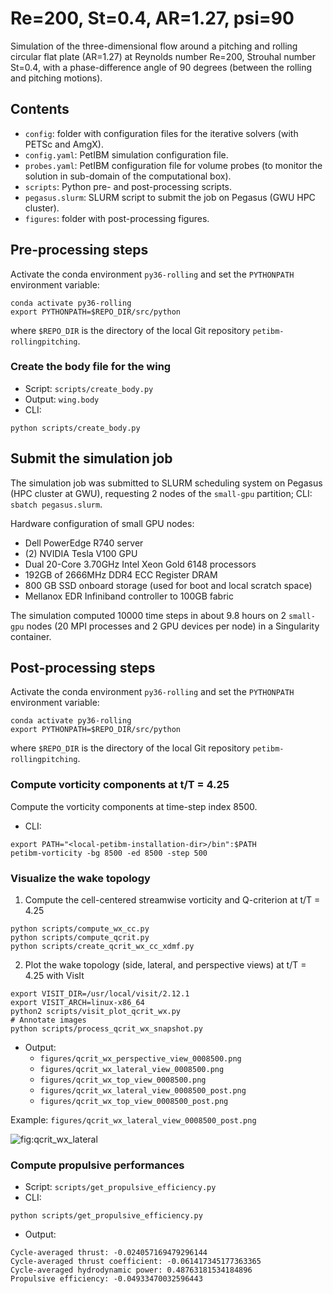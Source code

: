 # Re=200, St=0.4, AR=1.27, psi=90

Simulation of the three-dimensional flow around a pitching and rolling circular flat plate (AR=1.27) at Reynolds number Re=200, Strouhal number St=0.4, with a phase-difference angle of 90 degrees (between the rolling and pitching motions).

## Contents

* `config`: folder with configuration files for the iterative solvers (with PETSc and AmgX).
* `config.yaml`: PetIBM simulation configuration file.
* `probes.yaml`: PetIBM configuration file for volume probes (to monitor the solution in sub-domain of the computational box).
* `scripts`: Python pre- and post-processing scripts.
* `pegasus.slurm`: SLURM script to submit the job on Pegasus (GWU HPC cluster).
* `figures`: folder with post-processing figures.

## Pre-processing steps

Activate the conda environment `py36-rolling` and set the `PYTHONPATH` environment variable:

```shell
conda activate py36-rolling
export PYTHONPATH=$REPO_DIR/src/python
```

where `$REPO_DIR` is the directory of the local Git repository `petibm-rollingpitching`.

### Create the body file for the wing

* Script: `scripts/create_body.py`
* Output: `wing.body`
* CLI:

```shell
python scripts/create_body.py
```

## Submit the simulation job

The simulation job was submitted to SLURM scheduling system on Pegasus (HPC cluster at GWU), requesting 2 nodes of the `small-gpu` partition; CLI: `sbatch pegasus.slurm`.

Hardware configuration of small GPU nodes:

* Dell PowerEdge R740 server
* (2) NVIDIA Tesla V100 GPU
* Dual 20-Core 3.70GHz Intel Xeon Gold 6148 processors
* 192GB of 2666MHz DDR4 ECC Register DRAM
* 800 GB SSD onboard storage (used for boot and local scratch space)
* Mellanox EDR Infiniband controller to 100GB fabric

The simulation computed 10000 time steps in about 9.8 hours on 2 `small-gpu` nodes (20 MPI processes and 2 GPU devices per node) in a Singularity container.

## Post-processing steps

Activate the conda environment `py36-rolling` and set the `PYTHONPATH` environment variable:

```shell
conda activate py36-rolling
export PYTHONPATH=$REPO_DIR/src/python
```

where `$REPO_DIR` is the directory of the local Git repository `petibm-rollingpitching`.

### Compute vorticity components at t/T = 4.25

Compute the vorticity components at time-step index 8500.

* CLI:

```shell
export PATH="<local-petibm-installation-dir>/bin":$PATH
petibm-vorticity -bg 8500 -ed 8500 -step 500
```

### Visualize the wake topology

1. Compute the cell-centered streamwise vorticity and Q-criterion at t/T = 4.25

```shell
python scripts/compute_wx_cc.py
python scripts/compute_qcrit.py
python scripts/create_qcrit_wx_cc_xdmf.py
```

2. Plot the wake topology (side, lateral, and perspective views) at t/T = 4.25 with VisIt

```shell
export VISIT_DIR=/usr/local/visit/2.12.1
export VISIT_ARCH=linux-x86_64
python2 scripts/visit_plot_qcrit_wx.py
# Annotate images
python scripts/process_qcrit_wx_snapshot.py
```

* Output:
  * `figures/qcrit_wx_perspective_view_0008500.png`
  * `figures/qcrit_wx_lateral_view_0008500.png`
  * `figures/qcrit_wx_top_view_0008500.png`
  * `figures/qcrit_wx_lateral_view_0008500_post.png`
  * `figures/qcrit_wx_top_view_0008500_post.png`

Example: `figures/qcrit_wx_lateral_view_0008500_post.png`

![fig:qcrit_wx_lateral](figures/qcrit_wx_lateral_view_0008500_post.png)

### Compute propulsive performances

* Script: `scripts/get_propulsive_efficiency.py`
* CLI:

```shell
python scripts/get_propulsive_efficiency.py
```

* Output:

```ascii
Cycle-averaged thrust: -0.024057169479296144
Cycle-averaged thrust coefficient: -0.061417345177363365
Cycle-averaged hydrodynamic power: 0.48763181534184896
Propulsive efficiency: -0.04933470032596443
```
